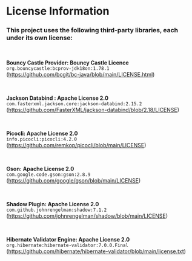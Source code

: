 # License Information

### This project uses the following third-party libraries, each under its own license:

<br>

**Bouncy Castle Provider: Bouncy Castle Licence**  
`org.bouncycastle:bcprov-jdk18on:1.78.1`  
(https://github.com/bcgit/bc-java/blob/main/LICENSE.html)

<br>

**Jackson Databind : Apache License 2.0**  
`com.fasterxml.jackson.core:jackson-databind:2.15.2`  
(https://github.com/FasterXML/jackson-databind/blob/2.18/LICENSE)

<br>

**Picocli: Apache License 2.0**  
`info.picocli:picocli:4.2.0`  
(https://github.com/remkop/picocli/blob/main/LICENSE)

<br>

**Gson: Apache License 2.0**  
`com.google.code.gson:gson:2.8.9`  
(https://github.com/google/gson/blob/main/LICENSE)

<br>

**Shadow Plugin: Apache License 2.0**
`com.github.johnrengelman:shadow:7.1.2`  
(https://github.com/johnrengelman/shadow/blob/main/LICENSE)

<br>

**Hibernate Validator Engine: Apache License 2.0**  
`org.hibernate:hibernate-validator:7.0.0.Final`  
(https://github.com/hibernate/hibernate-validator/blob/main/license.txt)